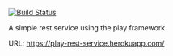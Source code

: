 [![Build Status](https://travis-ci.org/alexm118/play-rest-service.svg?branch=master)](https://travis-ci.org/alexm118/play-rest-service)

A simple rest service using the play framework

URL: https://play-rest-service.herokuapp.com/